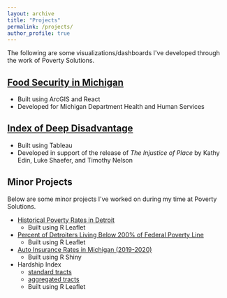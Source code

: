 ```yaml
---
layout: archive
title: "Projects"
permalink: /projects/
author_profile: true
---
```


The following are some visualizations/dashboards I've developed through the work of Poverty Solutions.

## [Food Security in Michigan](https://food-security.fordschool.umich.edu/)
* Built using ArcGIS and React
* Developed for Michigan Department Health and Human Services
## [Index of Deep Disadvantage](https://tableau.dsc.umich.edu/t/UM-Public/views/new_IDD_map_060223/MainDash?:embed_code_version=3&:embed=y&:loadOrderID=0&:display_spinner=no&:showAppBanner=false&:display_count=n&:showVizHome=n&:origin=viz_share_link)
* Built using Tableau
* Developed in support of the release of _The Injustice of Place_ by Kathy Edin, Luke Shaefer, and Timothy Nelson

## Minor Projects
Below are some minor projects I've worked on during my time at Poverty Solutions.
* [Historical Poverty Rates in Detroit](http://www-personal.umich.edu/~sjubaed/Detroit_poverty_tracts.html)
  * Built using R Leaflet 
* [Percent of Detroiters Living Below 200% of Federal Poverty Line](http://www-personal.umich.edu/~sjubaed/Detroit_FPL_tracts.html)
  * Built using R Leaflet
* [Auto Insurance Rates in Michigan (2019-2020)](http://www-personal.umich.edu/~sjubaed/michigan_autoinsurance.html)
  * Built using R Shiny
* Hardship Index
  * [standard tracts](http://www-personal.umich.edu/~sjubaed/MI_choropleth_hardship_Jubaed.html)
  * [aggregated tracts](http://www-personal.umich.edu/~sjubaed/MI_choropleth_hardship_Jubaed_aggregated.html)
  * Built using R Leaflet

<!--
#{% include base_path %}

#{% for post in site.teaching reversed %}
#  {% include archive-single.html %}
#{% endfor %}
--->
